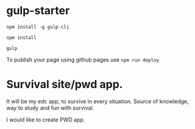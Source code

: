 # gulp-starter

`npm install -g gulp-cli`

`npm install`

`gulp`

To publish your page using github pages use `npm run deploy`


# Survival site/pwd app.

It will be my edc app, to survive in every situation. Source of knowledge, way to study and fun with survival.

I would like to create PWD app.
